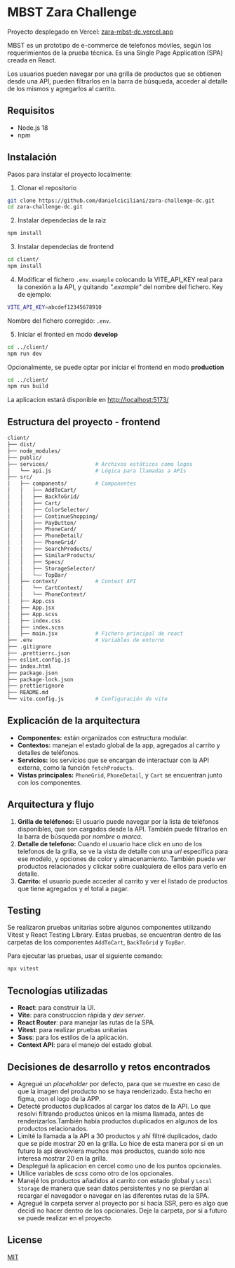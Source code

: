 # MBST Zara Challenge

Proyecto desplegado en Vercel: [zara-mbst-dc.vercel.app](https://zara-mbst-dc.vercel.app/)

MBST es un prototipo de e-commerce de telefonos móviles, según los requerimientos de la prueba técnica. Es una Single Page Application (SPA) creada en React.

Los usuarios pueden navegar por una grilla de productos que se obtienen desde una API, pueden filtrarlos en la barra de búsqueda, acceder al detalle de los mismos y agregarlos al carrito.

## Requisitos

- Node.js 18
- npm

## Instalación
Pasos para instalar el proyecto localmente:

1. Clonar el repositorio

```bash
git clone https://github.com/danielciciliani/zara-challenge-dc.git
cd zara-challenge-dc.git

```
2. Instalar dependecias de la raiz
```bash
npm install

```

3. Instalar dependecias de frontend
```bash
cd client/
npm install

```
4. Modificar el fichero `.env.example` colocando la VITE_API_KEY real para la conexión a la API, y quitando *".example"* del nombre del fichero.
Key de ejemplo:
```bash
VITE_API_KEY=abcdef12345678910

```
Nombre del fichero corregido: `.env`.

5. Iniciar el fronted en modo **develop**
```bash
cd ../client/
npm run dev

```

Opcionalmente, se puede optar por iniciar el frontend en modo **production**

```bash
cd ../client/
npm run build
```

La aplicacion estará disponible en [http://localhost:5173/](http://localhost:5173/)

## Estructura del proyecto - frontend

```bash
client/
├── dist/                   
├── node_modules/           
├── public/                 
├── services/               # Archivos estáticos como logos
│   └── api.js              # Lógica para llamadas a APIs
├── src/
│   ├── components/         # Componentes
│   │   ├── AddToCart/
│   │   ├── BackToGrid/
│   │   ├── Cart/
│   │   ├── ColorSelector/
│   │   ├── ContinueShopping/
│   │   ├── PayButton/
│   │   ├── PhoneCard/
│   │   ├── PhoneDetail/
│   │   ├── PhoneGrid/
│   │   ├── SearchProducts/
│   │   ├── SimilarProducts/
│   │   ├── Specs/
│   │   ├── StorageSelector/
│   │   └── TopBar/
│   ├── context/            # Context API
│   │   └── CartContext/
│   │   └── PhoneContext/
│   ├── App.css
│   ├── App.jsx
│   ├── App.scss
│   ├── index.css
│   ├── index.scss
│   ├── main.jsx            # Fichero principal de react
├── .env                    # Variables de entorno
├── .gitignore
├── .prettierrc.json
├── eslint.config.js
├── index.html              
├── package.json
├── package-lock.json
├── prettierignore
├── README.md
└── vite.config.js          # Configuración de vite

```

## Explicación de la arquitectura

- **Componentes:** están organizados con estructura modular.
- **Contextos:** manejan el estado global de la app, agregados al carrito y detalles de teléfonos.
- **Servicios:** los servicios que se encargan de interactuar con la API externa, como la función `fetchProducts`.
- **Vistas principales:** `PhoneGrid`, `PhoneDetail`, y `Cart` se encuentran junto con los componentes.

## Arquitectura y flujo
1. **Grilla de teléfonos:** El usuario puede navegar por la lista de teléfonos disponibles, que son cargados desde la API. También puede filtrarlos en la barra de búsqueda por *nombre* o *marca.*
2. **Detalle de telefono:** Cuando el usuario hace click en uno de los telefonos de la grilla, se ve la vista de detalle con una *url* específica para ese modelo, y opciones de color y almacenamiento. También puede ver productos relacionados y clickar sobre cualquiera de ellos para verlo en detalle.
3. **Carrito:** el usuario puede acceder al carrito y ver el listado de productos que tiene agregados y el total a pagar.

## Testing
Se realizaron pruebas unitarias sobre algunos componentes utilizando Vitest y React Testing Library.
Estas pruebas, se encuentran dentro de las carpetas de los componentes `AddToCart`, `BackToGrid` y `TopBar`.

Para ejecutar las pruebas, usar el siguiente comando:
```bash
npx vitest
```

## Tecnologías utilizadas
- **React**: para construir la UI.
- **Vite**: para construccion rápida y *dev server*.
- **React Router**: para manejar las rutas de la SPA.
- **Vitest**: para realizar pruebas unitarias
- **Sass**: para los estilos de la aplicación.
- **Context API**: para el manejo del estado global.

## Decisiones de desarrollo y retos encontrados
- Agregué un *placeholder* por defecto, para que se muestre en caso de que la imagen del producto no se haya renderizado. Esta hecho en figma, con el logo de la APP.
- Detecté productos duplicados al cargar los datos de la API. Lo que resolvi filtrando productos únicos en la misma llamada, antes de renderizarlos.También había productos duplicados en algunos de los productos relacionados.
- Limité la llamada a la API a 30 productos y ahí filtré duplicados, dado que se pide mostrar 20 en la grilla. Lo hice de esta manera por si en un futuro la api devolviera muchos mas productos, cuando solo nos interesa mostrar 20 en la grilla.
- Desplegué la aplicacion en cercel como uno de los puntos opcionales.
- Utilice variables de *scss* como otro de los opcionales.
- Manejé los productos añadidos al carrito con estado global y `Local Storage` de manera que sean datos persistentes y no se pierdan al recargar el navegador o navegar en las diferentes rutas de la SPA.
- Agregué la carpeta server al proyecto por si hacía SSR, pero es algo que decidí no hacer dentro de los opcionales. Deje la carpeta, por si a futuro se puede realizar en el proyecto. 

## License

[MIT](https://choosealicense.com/licenses/mit/)